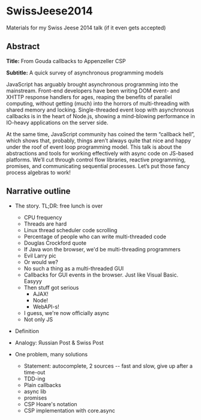 # SwissJeese2014

Materials for my Swiss Jeese 2014 talk (if it even gets accepted)

## Abstract

__Title:__ From Gouda callbacks to Appenzeller CSP

__Subtitle:__ A quick survey of asynchronous programming models

JavaScript has arguably brought asynchronous programming into the mainstream. Front-end developers have been writing DOM event- and XHTTP response handlers for ages, reaping the benefits of parallel computing, without getting (much) into the horrors of multi-threading with shared memory and locking. Single-threaded event loop with asynchronous callbacks is in the heart of Node.js, showing a mind-blowing performance in IO-heavy applications on the server side.

At the same time, JavaScript community has coined the term “callback hell”, which shows that, probably, things aren’t always quite that nice and happy under the roof of event loop programming model. This talk is about the abstractions and tools for working effectively with async code on JS-based platforms. We’ll cut through control flow libraries, reactive programming, promises, and communicating sequential processes. Let’s put those fancy process algebras to work!

## Narrative outline

- The story. TL;DR: free lunch is over
  - CPU frequency
  - Threads are hard
  - Linux thread scheduler code scrolling
  - Percentage of people who can write multi-threaded code
  - Douglas Crockford quote
  - If Java won the browser, we'd be multi-threading programmers
  - Evil Larry pic
  - Or would we?
  - No such a thing as a multi-threaded GUI
  - Callbacks for GUI events in the browser. Just like Visual Basic. Easyyy
  - Then stuff got serious
    - AJAX!
    - Node!
    - WebAPI-s!
  - I guess, we're now officially async
  - Not only JS

- Definition
- Analogy: Яussian Post & Swiss Post

- One problem, many solutions
  - Statement: autocomplete, 2 sources -- fast and slow, give up after a time-out
  - TDD-ing
  - Plain callbacks
  - async lib
  - promises
  - CSP Hoare's notation
  - CSP implementation with core.async
  


